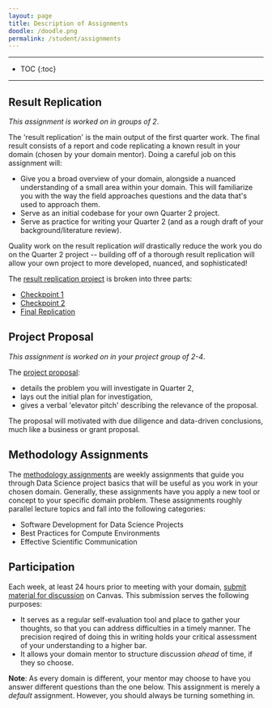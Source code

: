 ```yaml
---
layout: page
title: Description of Assignments
doodle: /doodle.png
permalink: /student/assignments
---
```


---
* TOC
{:toc}

---

## Result Replication

*This assignment is worked on in groups of 2*.

The 'result replication' is the main output of the first quarter
work. The final result consists of a report and code replicating a
known result in your domain (chosen by your domain mentor). Doing a
careful job on this assignment will:
* Give you a broad overview of your domain, alongside a nuanced
  understanding of a small area within your domain. This will
  familiarize you with the way the field approaches questions and the
  data that's used to approach them.
* Serve as an initial codebase for your own Quarter 2 project.
* Serve as practice for writing your Quarter 2 (and as a rough draft of
  your background/literature review).
  
Quality work on the result replication *will* drastically reduce the
work you do on the Quarter 2 project -- building off of a thorough
result replication will allow your own project to more developed,
nuanced, and sophisticated!

The [result replication project](/assignments/quarter-1-replication/)
is broken into three parts:
* [Checkpoint 1](/assignments/quarter-1-replication/#checkpoint-1)
* [Checkpoint 2](/assignments/quarter-1-replication/#checkpoint-2)
* [Final Replication](/assignments/quarter-1-replication#final-report)

## Project Proposal

*This assignment is worked on in your project group of 2-4*.

The [project proposal](/assignments/quarter-1-project-proposal):
* details the problem you will investigate in Quarter 2, 
* lays out the initial plan for investigation, 
* gives a verbal 'elevator pitch' describing the relevance of the
  proposal.
  
The proposal will motivated with due diligence and data-driven
conclusions, much like a business or grant proposal.

## Methodology Assignments

The [methodology assignments](/assignments/quarter-1-methodology)
are weekly assignments that guide you through Data Science project
basics that will be useful as you work in your chosen
domain. Generally, these assignments have you apply a new tool or
concept to your specific domain problem. These assignments roughly
parallel lecture topics and fall into the following categories:
* Software Development for Data Science Projects
* Best Practices for Compute Environments
* Effective Scientific Communication

## Participation

Each week, at least 24 hours prior to meeting with your domain, [submit
material for discussion](/assignments/quarter-1-participation) on
Canvas. This submission serves the following purposes:
* It serves as a regular self-evaluation tool and place to gather your
  thoughts, so that you can address difficulties in a timely
  manner. The precision reqired of doing this in writing holds your
  critical assessment of your understanding to a higher bar.
* It allows your domain mentor to structure discussion *ahead* of
  time, if they so choose.

**Note**: As every domain is different, your mentor may choose to have
you answer different questions than the one below. This assignment is
merely a *default* assignment. However, you should always be turning
something in.
